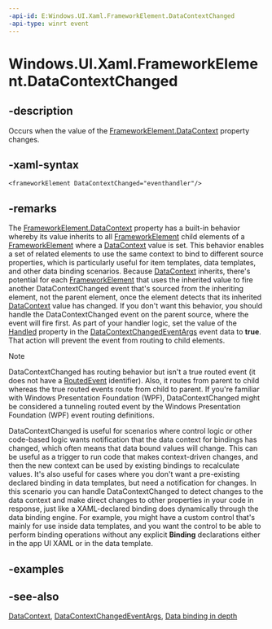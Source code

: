 ```yaml
---
-api-id: E:Windows.UI.Xaml.FrameworkElement.DataContextChanged
-api-type: winrt event
---
```


<!-- Event syntax
public event Windows.Foundation.TypedEventHandler DataContextChanged<Windows.UI.Xaml.FrameworkElement,  Windows.UI.Xaml.DataContextChangedEventArgs>
-->

# Windows.UI.Xaml.FrameworkElement.DataContextChanged

## -description
Occurs when the value of the [FrameworkElement.DataContext](frameworkelement_datacontext.md) property changes.



## -xaml-syntax

```xaml
<frameworkElement DataContextChanged="eventhandler"/>
```

## -remarks
The [FrameworkElement.DataContext](frameworkelement_datacontext.md) property has a built-in behavior whereby its value inherits to all [FrameworkElement](frameworkelement.md) child elements of a [FrameworkElement](frameworkelement.md) where a [DataContext](frameworkelement_datacontext.md) value is set. This behavior enables a set of related elements to use the same context to bind to different source properties, which is particularly useful for item templates, data templates, and other data binding scenarios. Because [DataContext](frameworkelement_datacontext.md) inherits, there's potential for each [FrameworkElement](frameworkelement.md) that uses the inherited value to fire another DataContextChanged event that's sourced from the inheriting element, not the parent element, once the element detects that its inherited [DataContext](frameworkelement_datacontext.md) value has changed. If you don't want this behavior, you should handle the DataContextChanged event on the parent source, where the event will fire first. As part of your handler logic, set the value of the [Handled](datacontextchangedeventargs_handled.md) property in the [DataContextChangedEventArgs](datacontextchangedeventargs.md) event data to **true**. That action will prevent the event from routing to child elements.

> [!NOTE]
> DataContextChanged has routing behavior but isn't a true routed event (it does not have a [RoutedEvent](routedevent.md) identifier). Also, it routes from parent to child whereas the true routed events route from child to parent. If you're familiar with Windows Presentation Foundation (WPF), DataContextChanged might be considered a tunneling routed event by the Windows Presentation Foundation (WPF) event routing definitions.

DataContextChanged is useful for scenarios where control logic or other code-based logic wants notification that the data context for bindings has changed, which often means that data bound values will change. This can be useful as a trigger to run code that makes context-driven changes, and then the new context can be used by existing bindings to recalculate values. It's also useful for cases where you don't want a pre-existing declared binding in data templates, but need a notification for changes. In this scenario you can handle DataContextChanged to detect changes to the data context and make direct changes to other properties in your code in response, just like a XAML-declared binding does dynamically through the data binding engine. For example, you might have a custom control that's mainly for use inside data templates, and you want the control to be able to perform binding operations without any explicit **Binding** declarations either in the app UI XAML or in the data template.

## -examples

## -see-also
[DataContext](frameworkelement_datacontext.md), [DataContextChangedEventArgs](datacontextchangedeventargs.md), [Data binding in depth](/windows/uwp/data-binding/data-binding-in-depth)
